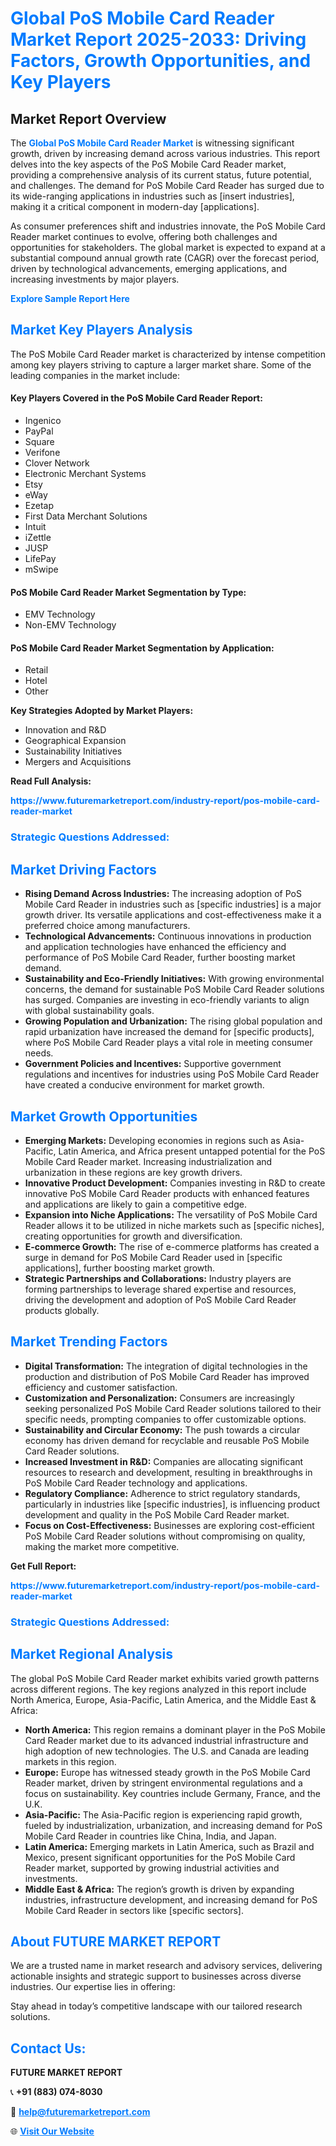 <h1 style="color: #007BFF;">Global PoS Mobile Card Reader Market Report 2025-2033: Driving Factors, Growth Opportunities, and Key Players</h1>

<section id="overview">
<h2>Market Report Overview</h2>
<p>The <a href="https://www.futuremarketreport.com/industry-report/pos-mobile-card-reader-market" style="color: #007BFF; text-decoration: none;"><strong>Global PoS Mobile Card Reader Market</strong></a> is witnessing significant growth, driven by increasing demand across various industries. This report delves into the key aspects of the PoS Mobile Card Reader market, providing a comprehensive analysis of its current status, future potential, and challenges. The demand for PoS Mobile Card Reader has surged due to its wide-ranging applications in industries such as [insert industries], making it a critical component in modern-day [applications].</p>
<p>As consumer preferences shift and industries innovate, the PoS Mobile Card Reader market continues to evolve, offering both challenges and opportunities for stakeholders. The global market is expected to expand at a substantial compound annual growth rate (CAGR) over the forecast period, driven by technological advancements, emerging applications, and increasing investments by major players.</p>
</section>

<section id="overview">
<p><a href="https://www.futuremarketreport.com/request-sample/reportId=51068" style="color: #007BFF; text-decoration: none;"><strong>Explore Sample Report Here</strong></a></p>
</section>

<section id="key-players">
<h2 style="color: #007BFF;">Market Key Players Analysis</h2>
<p>The PoS Mobile Card Reader market is characterized by intense competition among key players striving to capture a larger market share. Some of the leading companies in the market include:</p>
<h4>Key Players Covered in the PoS Mobile Card Reader Report:</h4>
<ul><li>Ingenico</li><li>PayPal</li><li>Square</li><li>Verifone</li><li>Clover Network</li><li>Electronic Merchant Systems</li><li>Etsy</li><li>eWay</li><li>Ezetap</li><li>First Data Merchant Solutions</li><li>Intuit</li><li>iZettle</li><li>JUSP</li><li>LifePay</li><li>mSwipe</li></ul>
<h4>PoS Mobile Card Reader Market Segmentation by Type:</h4>
<ul><li>EMV Technology</li><li>Non-EMV Technology</li></ul>

<h4>PoS Mobile Card Reader Market Segmentation by Application:</h4>
<ul><li>Retail</li><li>Hotel</li><li>Other</li></ul>
<p><strong>Key Strategies Adopted by Market Players:</strong></p>
<ul>
<li>Innovation and R&D</li>
<li>Geographical Expansion</li>
<li>Sustainability Initiatives</li>
<li>Mergers and Acquisitions</li>
</ul>
</section>

<section>
<p><strong>Read Full Analysis: </strong></p><a href="https://www.futuremarketreport.com/industry-report/pos-mobile-card-reader-market" style="color: #007BFF; text-decoration: none;"><strong>https://www.futuremarketreport.com/industry-report/pos-mobile-card-reader-market</strong></a>
<h3 style="color: #007BFF;">Strategic Questions Addressed:</h3>
</section>

<section id="driving-factors">
<h2 style="color: #007BFF;">Market Driving Factors</h2>
<ul>
<li><strong>Rising Demand Across Industries:</strong> The increasing adoption of PoS Mobile Card Reader in industries such as [specific industries] is a major growth driver. Its versatile applications and cost-effectiveness make it a preferred choice among manufacturers.</li>
<li><strong>Technological Advancements:</strong> Continuous innovations in production and application technologies have enhanced the efficiency and performance of PoS Mobile Card Reader, further boosting market demand.</li>
<li><strong>Sustainability and Eco-Friendly Initiatives:</strong> With growing environmental concerns, the demand for sustainable PoS Mobile Card Reader solutions has surged. Companies are investing in eco-friendly variants to align with global sustainability goals.</li>
<li><strong>Growing Population and Urbanization:</strong> The rising global population and rapid urbanization have increased the demand for [specific products], where PoS Mobile Card Reader plays a vital role in meeting consumer needs.</li>
<li><strong>Government Policies and Incentives:</strong> Supportive government regulations and incentives for industries using PoS Mobile Card Reader have created a conducive environment for market growth.</li>
</ul>
</section>

<section id="growth-opportunities">
<h2 style="color: #007BFF;">Market Growth Opportunities</h2>
<ul>
<li><strong>Emerging Markets:</strong> Developing economies in regions such as Asia-Pacific, Latin America, and Africa present untapped potential for the PoS Mobile Card Reader market. Increasing industrialization and urbanization in these regions are key growth drivers.</li>
<li><strong>Innovative Product Development:</strong> Companies investing in R&D to create innovative PoS Mobile Card Reader products with enhanced features and applications are likely to gain a competitive edge.</li>
<li><strong>Expansion into Niche Applications:</strong> The versatility of PoS Mobile Card Reader allows it to be utilized in niche markets such as [specific niches], creating opportunities for growth and diversification.</li>
<li><strong>E-commerce Growth:</strong> The rise of e-commerce platforms has created a surge in demand for PoS Mobile Card Reader used in [specific applications], further boosting market growth.</li>
<li><strong>Strategic Partnerships and Collaborations:</strong> Industry players are forming partnerships to leverage shared expertise and resources, driving the development and adoption of PoS Mobile Card Reader products globally.</li>
</ul>
</section>

<section id="trending-factors">
<h2 style="color: #007BFF;">Market Trending Factors</h2>
<ul>
<li><strong>Digital Transformation:</strong> The integration of digital technologies in the production and distribution of PoS Mobile Card Reader has improved efficiency and customer satisfaction.</li>
<li><strong>Customization and Personalization:</strong> Consumers are increasingly seeking personalized PoS Mobile Card Reader solutions tailored to their specific needs, prompting companies to offer customizable options.</li>
<li><strong>Sustainability and Circular Economy:</strong> The push towards a circular economy has driven demand for recyclable and reusable PoS Mobile Card Reader solutions.</li>
<li><strong>Increased Investment in R&D:</strong> Companies are allocating significant resources to research and development, resulting in breakthroughs in PoS Mobile Card Reader technology and applications.</li>
<li><strong>Regulatory Compliance:</strong> Adherence to strict regulatory standards, particularly in industries like [specific industries], is influencing product development and quality in the PoS Mobile Card Reader market.</li>
<li><strong>Focus on Cost-Effectiveness:</strong> Businesses are exploring cost-efficient PoS Mobile Card Reader solutions without compromising on quality, making the market more competitive.</li>
</ul>
</section>

<section>
<p><strong>Get Full Report: </strong></p><a href="https://www.futuremarketreport.com/industry-report/pos-mobile-card-reader-market" style="color: #007BFF; text-decoration: none;"><strong>https://www.futuremarketreport.com/industry-report/pos-mobile-card-reader-market</strong></a>
<h3 style="color: #007BFF;">Strategic Questions Addressed:</h3>
</section>


<section id="regional-analysis">
<h2 style="color: #007BFF;">Market Regional Analysis</h2>
<p>The global PoS Mobile Card Reader market exhibits varied growth patterns across different regions. The key regions analyzed in this report include North America, Europe, Asia-Pacific, Latin America, and the Middle East & Africa:</p>
<ul>
<li><strong>North America:</strong> This region remains a dominant player in the PoS Mobile Card Reader market due to its advanced industrial infrastructure and high adoption of new technologies. The U.S. and Canada are leading markets in this region.</li>
<li><strong>Europe:</strong> Europe has witnessed steady growth in the PoS Mobile Card Reader market, driven by stringent environmental regulations and a focus on sustainability. Key countries include Germany, France, and the U.K.</li>
<li><strong>Asia-Pacific:</strong> The Asia-Pacific region is experiencing rapid growth, fueled by industrialization, urbanization, and increasing demand for PoS Mobile Card Reader in countries like China, India, and Japan.</li>
<li><strong>Latin America:</strong> Emerging markets in Latin America, such as Brazil and Mexico, present significant opportunities for the PoS Mobile Card Reader market, supported by growing industrial activities and investments.</li>
<li><strong>Middle East & Africa:</strong> The region’s growth is driven by expanding industries, infrastructure development, and increasing demand for PoS Mobile Card Reader in sectors like [specific sectors].</li>
</ul>
</section>

<footer>
<h2 style="color: #007BFF;">About FUTURE MARKET REPORT</h2>
<p>We are a trusted name in market research and advisory services, delivering actionable insights and strategic support to businesses across diverse industries. Our expertise lies in offering:</p>

<p>Stay ahead in today’s competitive landscape with our tailored research solutions.</p>

<h2 style="color: #007BFF;">Contact Us:</h2>
<p><strong>FUTURE MARKET REPORT</strong></p>
<p>📞 <strong>+91 (883) 074-8030</strong></p>
<p>📧 <strong><a href="mailto:help@futuremarketreport.com" style="color: #007BFF;">help@futuremarketreport.com</a></strong></p>
<p>🌐 <strong><a href="https://www.futuremarketreport.com/" style="color: #007BFF;">Visit Our Website</a></strong></p>
</footer>